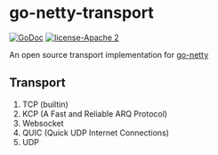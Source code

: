 # go-netty-transport

[![GoDoc][1]][2] [![license-Apache 2][3]][4]

[1]: https://godoc.org/github.com/go-netty/go-netty-transport?status.svg
[2]: https://godoc.org/github.com/go-netty/go-netty-transport
[3]: https://img.shields.io/badge/license-Apache%202-blue.svg
[4]: LICENSE 

An open source transport implementation for [go-netty](https://github.com/go-netty/go-netty)

## Transport

1. TCP (builtin)
2. KCP (A Fast and Reliable ARQ Protocol)
3. Websocket
4. QUIC (Quick UDP Internet Connections)
5. UDP
